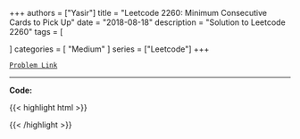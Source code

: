 
+++
authors = ["Yasir"]
title = "Leetcode 2260: Minimum Consecutive Cards to Pick Up"
date = "2018-08-18"
description = "Solution to Leetcode 2260"
tags = [
    
]
categories = [
    "Medium"
]
series = ["Leetcode"]
+++



[`Problem Link`](https://leetcode.com/problems/minimum-consecutive-cards-to-pick-up/description/)

---

**Code:**

{{< highlight html >}}

{{< /highlight >}}

